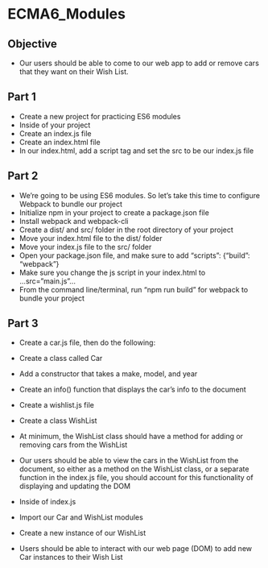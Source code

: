 # ECMA6_Modules

## Objective

- Our users should be able to come to our web app to add or remove cars that they want on their Wish List.

## Part 1

- Create a new project for practicing ES6 modules
- Inside of your project
- Create an index.js file
- Create an index.html file
- In our index.html, add a script tag and set the src to be our index.js file

## Part 2

- We’re going to be using ES6 modules. So let’s take this time to configure Webpack to bundle our project
- Initialize npm in your project to create a package.json file
- Install webpack and webpack-cli
- Create a dist/ and src/ folder in the root directory of your project
- Move your index.html file to the dist/ folder
- Move your index.js file to the src/ folder
- Open your package.json file, and make sure to add “scripts”: {“build”: “webpack”}
- Make sure you change the js script in your index.html to ...src=”main.js”...
- From the command line/terminal, run “npm run build” for webpack to bundle your project

## Part 3

- Create a car.js file, then do the following:
- Create a class called Car
- Add a constructor that takes a make, model, and year
- Create an info() function that displays the car’s info to the document
- Create a wishlist.js file
- Create a class WishList
- At minimum, the WishList class should have a method for adding or removing cars from the WishList
- Our users should be able to view the cars in the WishList from the document, so either as a method on the WishList class, or a separate function in the index.js file, you should account for this functionality of displaying and updating the DOM

- Inside of index.js
- Import our Car and WishList modules
- Create a new instance of our WishList
- Users should be able to interact with our web page (DOM) to add new Car instances to their Wish List

